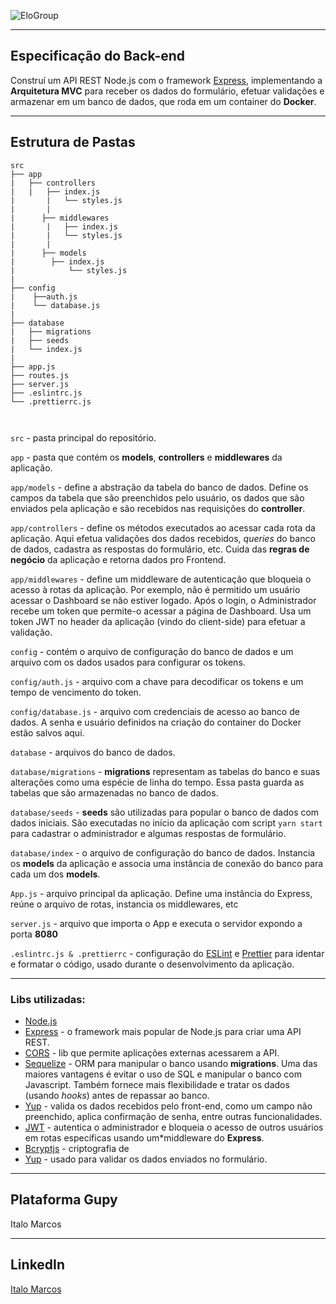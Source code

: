 ![EloGroup](../EloGroup.png)

---
Especificação do Back-end
---

Construí um API REST Node.js com o framework [Express](https://github.com/expressjs/express), implementando a **Arquitetura MVC** para receber os dados do formulário, efetuar validações e armazenar em um banco de dados, que roda em um container do **Docker**.

---
Estrutura de Pastas
---
```
src
├── app
|	├── controllers
|	|   ├── index.js
|       |   └── styles.js
|       |
|      ├── middlewares
|       |   ├── index.js
|       |   └── styles.js
|       |
|      ├── models
|	     ├── index.js
|            └── styles.js      
|   
├── config
|    ├──auth.js
|    └── database.js      
|
├── database
|   ├── migrations
|   ├── seeds
|   └── index.js
|      
├── app.js
├── routes.js
├── server.js
├── .eslintrc.js
└── .prettierrc.js

		
```
`src` - pasta principal do repositório.

`app` - pasta que contém os **models**, **controllers** e **middlewares** da aplicação.

`app/models` - define a abstração da tabela do banco de dados. Define os campos da tabela que são preenchidos pelo usuário, os dados que são enviados pela aplicação e são recebidos nas requisições do **controller**.

`app/controllers` - define os métodos executados ao acessar cada rota da aplicação. Aqui efetua validações dos dados recebidos, *queries* do banco de dados, cadastra as respostas do formulário, etc. Cuida das **regras de negócio** da aplicação e retorna dados pro Frontend.

`app/middlewares` - define um middleware de autenticação que bloqueia o acesso à rotas da aplicação. Por exemplo, não é permitido um usuário acessar o Dashboard se não estiver logado. Após o login, o Administrador recebe um token que permite-o acessar a página de Dashboard. Usa um token JWT no header da aplicação (vindo do client-side) para efetuar a validação.

`config` - contém o arquivo de configuração do banco de dados e um arquivo com os dados usados para configurar os tokens.

`config/auth.js` - arquivo com a chave para decodificar os tokens e um tempo de vencimento do token.

`config/database.js` - arquivo com credenciais de acesso ao banco de dados. A senha e usuário definidos na criação do container do Docker estão salvos aqui.

`database` - arquivos do banco de dados.

`database/migrations` - **migrations** representam as tabelas do banco e suas alterações como uma espécie de linha do tempo. Essa pasta guarda as tabelas que são armazenadas no banco de dados.

`database/seeds` - **seeds** são utilizadas para popular o banco de dados com dados iniciais. São executadas no início da aplicação com script `yarn start` para cadastrar o administrador e algumas respostas de formulário.

`database/index` - o arquivo de configuração do banco de dados. Instancia os **models** da aplicação e associa uma instância de conexão do banco para cada um dos **models**.

`App.js` - arquivo principal da aplicação. Define uma instância do Express, reúne o arquivo de rotas, instancia os middlewares, etc

`server.js` - arquivo que importa o App e executa o servidor expondo a porta **8080**

`.eslintrc.js & .prettierrc` - configuração do [ESLint](https://github.com/eslint/eslint) e [Prettier](https://github.com/prettier/prettier) para identar e formatar o código, usado durante o desenvolvimento da aplicação.

---
### Libs utilizadas:

- [Node.js](https://github.com/nodejs)
- [Express](https://github.com/expressjs/express) - o framework mais popular de Node.js para criar uma API REST.
- [CORS](https://github.com/expressjs/cors) - lib que permite aplicações externas acessarem a API.
- [Sequelize](https://github.com/sequelize/sequelize) - ORM para manipular o banco usando **migrations**. Uma das maiores vantagens é evitar o uso de SQL e manipular o banco com Javascript. Também fornece mais flexibilidade e tratar os dados (usando *hooks*) antes de repassar ao banco.
- [Yup](https://github.com/jquense/yup) - valida os dados recebidos pelo front-end, como um campo não preenchido, aplica confirmação de senha, entre outras funcionalidades.
- [JWT](https://www.npmjs.com/package/jsonwebtoken) - autentica o administrador e bloqueia o acesso de outros usuários em rotas específicas usando um*middleware do **Express**.
- [Bcryptjs](https://www.npmjs.com/package/bcrypt) - criptografia de 
- [Yup](https://github.com/jquense/yup) - usado para validar os dados enviados no formulário.

---
Plataforma Gupy
---
Italo Marcos

---
LinkedIn
---

[Italo Marcos](https://www.linkedin.com/in/italomarcos1)
